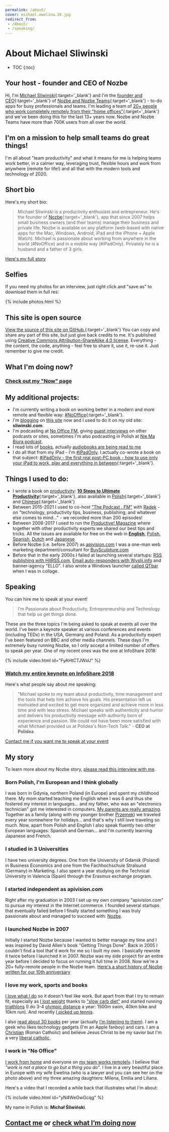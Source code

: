 ```yaml
---
permalink: /about/
cover: michael.ewelina.18.jpg
redirect_from:
 - /About/
 - /speaking/
---
```


# About Michael Sliwinski

* TOC
{:toc}

## Your host - founder and CEO of Nozbe

Hi, I'm [Michael Sliwinski](/){:target='_blank'} and I'm the [founder and CEO](https://michael.gratis/nozbemichael){:target='_blank'} of [Nozbe and Nozbe Teams](https://michael.gratis/nozbe){:target='_blank'} - to-do apps for busy professionals and teams. I'm leading a team of [20+ people who work completely remotely from their "home offices"](https://nozbe.com/about?a=mike){:target='_blank'} and we've been doing this for the last 13+ years now. Nozbe and Nozbe Teams have more than 700K users from all over the world.

## I'm on a mission to help small teams do great things!

I'm all about "team productivity" and what it means for me is helping teams work better, in a calmer way, leveraging trust, flexible hours and work from anywhere (remote for life!) and all that with the modern tools and technology of 2020.

## Short bio

Here's my short bio:

> Michael Sliwinski is a productivity enthusiast and entrepreneur. He's the founder of [Nozbe](https://michael.gratis/nozbe){:target='_blank'}, app that since 2007 helps small business owners (and their teams) manage their business and private life. Nozbe is available on any platform (web-based with native apps for the Mac, Windows, Android, iPad and the iPhone + Apple Watch). Michael is passionate about working from anywhere in the world (#NoOffice) and in a mobile way (#iPadOnly). Privately he is a husband and a father of 3 girls.

[Here's my full story](https://michael.team/about/#my-story)

## Selfies

If you need my photos for an interview, just right click and "save as" to download them in full res:

{% include photos.html %}

## This site is open source

[View the source of this site on GitHub.](https://github.com/Nozbe/Michael.team){:target='_blank'} You can copy and share any part of this site, but just give back credits to me. It's published using [Creative Commons Attribution-ShareAlike 4.0 license](/license). Everything - the content, the code, anything - feel free to share it, use it, re-use it. Just remember to give me credit.

## What I'm doing now?

### [Check out my "Now" page](/now/)

## My additional projects:

* I'm currently writing a book on working better in a modern and more remote and flexible way: [#NoOffice](https://nooffice.org){:target='_blank'}.
* I'm [blogging](/blogging) on [this site](/archive/) now and I used to do it on my old site: **sliwinski.com**.
* I'm podcasting at [No Office FM](/noofficefm/), giving [guest interviews](/guest/) on other podcasts or sites, sometimes I'm also podcasting in Polish at [Nie Ma Biura podcast](/pl/niemabiura/).
* I read lots of [books](/books/), actually [audiobooks are being read to me](/reading/)
* I do all that from my iPad - I'm [#iPadOnly](/ipadonly/). I actually co-wrote a book on that subject: [#iPadOnly - the first real post-PC book - how to use only your iPad to work, play and everything in between](https://ipadonly.com){:target='_blank'}.

## Things I used to do:

* I wrote a book on [productivity](/productivity): [**10 Steps to Ultimate Productivity**](https://productivitycourse.com){:target='_blank'}, also available in [Polish](https://kursproduktywnosci.pl){:target='_blank'} and [Chinese](https://10steps.tw){:target='_blank'}
* Between 2015-2021 I used to co-host ["The Podcast . FM"](/podcast) with [Radek](https://michael.gratis/radex) - on "technology, productivity tips, business, publishing, and whatever else comes to mind..." - we recorded more than 200 episodes!
* Between 2008-2017 I used to run the [Productive! Magazine](http://productivemag.com/issues) where together with other productivity experts we shared our best tips and tricks. All the issues are available for free on the web in **[English](http://productivemag.com)**, [Polish](http://productivemag.pl), [Spanish](http://productivemag.es), [Dutch](http://productivemag.nl) and [Japanese](http://productivemag.jp)
* Before Nozbe (i.e. before 2007) as [apivision.com](http://apivision.com) I was a one-man web marketing department/consultant for [BuySculpture.com](https://buysculpture.com)
* Before that in the early 2000s I failed at launching several startups: [RSS publishing with HitRSS.com](/hitrss/), [Email auto-responders with Wyslij.info](http://wyslij.info) and banner-agency "ELLO". I also wrote a Windows launcher [called QTbar](/qtbar/) when I was in collage.

## Speaking

You can hire me to speak at your event!

> I'm Passionate about Productivity, Entrepreneurship and Technology that help us get things done.

These are the three topics I'm being asked to speak at events all over the world. I've been a keynote speaker at various conferences and events (including TEDx) in the USA, Germany and Poland. As a productivity expert I've been featured on BBC and other media channels. These days I'm extremely busy running Nozbe, so I only accept a limited number of offers to speak per year. One of my recent ones was the one at InfoShare 2018:

{% include video.html id="FyAHtCTJWsU" %}

### [Watch my entire keynote on InfoShare 2018](/infoshare/)

Here's what people say about me speaking:

> "Michael spoke to my team about productivity, time management and the tools that help him achieve his goals. His presentation left us motivated and excited to get more organized and achieve more in less time and with less stress. Michael speaks with authenticity and humor and delivers his productivity message with authority born of experience and passion. We could not have been more satisfied with what Michael provided us at Polidea's Non-Tech Talk." - **CEO at Polidea**

[Contact me if you want me to speak at your event](/contact)

## My story

To learn more about my Nozbe story, [please read this interview with me](/interview).

### Born Polish, I'm European and I think globally

I was born in Gdynia, northern Poland (in Europe) and spent my childhood there. My mom started teaching me English when I was 6 and thus she fostered my interest in languages... and my father, who was an "electronics technician" got me interested in computers. [My parents are really amazing](/parents). Together as a family (along with my younger brother [Przemek](http://smart-mod.pl)) we traveled every year somewhere for holidays... and that's why I still love traveling so much. Now, apart from Polish and English I also speak fluently two other European languages: Spanish and German... and I'm currently learning Japanese and French.

### I studied in 3 Universities

I have two university degrees. One from the University of Gdansk (Poland) in Business Economics and one from the Fachhochschule Stralsund (Germany) in Marketing. I also spent a year studying on the Technical University in Valencia (Spain) through the Erasmus exchange program.

### I started independent as apivision.com

Right after my graduation in 2003 I set up my own company "apivision.com" to pursue my interest in the Internet commerce. I founded several startups that eventually failed before I finally started something I was truly passionate about and managed to succeed with: [Nozbe](/nozbe).

### I launched Nozbe in 2007

Initially I started Nozbe because I wanted to better manage my time and I was inspired by David Allen's book "Getting Things Done". Back in 2005 I couldn't find a tool that'd work for me so I built my own. I basically rewrote it twice before I launched it in 2007. Nozbe was my side project for an entire year before I decided to focus on running it full time in 2008. Now we're a 20+ fully-remote people in the Nozbe team. [Here's a short history of Nozbe written for our 10th anniversary](https://nozbe.com/blog/10-years/)

### I love my work, sports and books

[I love what I do](/5-loves/) so it doesn't feel like work. But apart from that I try to remain fit, especially as [I lost weight](/fitness2014/) thanks to ["slow carb diet"](/slow-carb-diet/) and started running [triathlons](/triathlon) (I do 3-4 [olympic distance](/triathlon-list/) a year: 1500m swim, 40km bike and 10km run). And recently [I picked up tennis](/tennis).

I also [read about 30 books](/reading) per year (actually [I’m listening to them](/reading-audiobooks-and-absorbing-content)). I am a geek who likes technology gadgets (I'm an Apple fanboy) and cars. I am a [Christian](/catholic) (Roman Catholic) and believe Jesus Christ to be my savior but I'm a very [liberal catholic](/white/).

### I work in "No Office"

[I work from home](/office) and everyone on [my team works remotely](/teleworking). I believe that *"work is not a place to go but a thing you do"*. I live in a very beautiful place in Europe with my wife Ewelina (who is a lawyer and you can see her on the photo above) and my three amazing daughters: Milena, Emilia and Liliana.

Here's a video that I recorded a while back that illustrates what I'm about:

{% include video.html id="yN4WeGwGcqg" %}

My name in Polish is: **Michał Śliwiński**.

## [Contact me](/contact) or [check what I’m doing now](/now)
